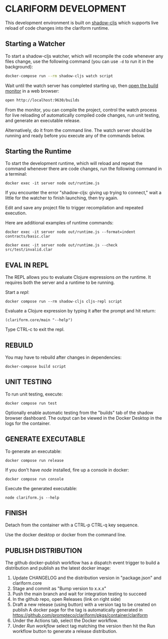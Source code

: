 # CLARIFORM DEVELOPMENT

This development environment is built on [shadow-cljs](https://github.com/thheller/shadow-cljs) which supports live reload of code changes into the clariform runtime.

## Starting a Watcher

To start a shadow-cljs watcher, which will recompile the code whenever any files change, use the following command (you can use `-d` to run it in the background):

```bash
docker-compose run --rm shadow-cljs watch script
```

Wait until the watch server has completed starting up, then [open the build monitor](http://localhost:9630/builds) in a web browser:

```bash
open http://localhost:9630/builds
```

From the monitor, you can compile the project, control the watch process for live reloading of automatically compiled code changes, run unit testing, and generate an executable release.

Alternatively, do it from the command line. The watch server should be running and ready before you execute any of the commands below.

## Starting the Runtime

To start the development runtime, which will reload and repeat the command whenever there are code changes, run the following command in a terminal:

```
docker exec -it server node out/runtime.js
```

If you encounter the error "shadow-cljs: giving up trying to connect," wait a little for the watcher to finish launching, then try again.

Edit and save any project file to trigger recompilation and repeated execution.

Here are additional examples of runtime commands:

```
docker exec -it server node out/runtime.js --format=indent contracts/basic.clar
```

```
docker exec -it server node out/runtime.js --check src/test/invalid.clar
```

## EVAL IN REPL 

The REPL allows you to evaluate Clojure expressions _on_ the runtime. 
It requires both the server and a runtime to be running.

Start a _repl_: 

```
docker compose run --rm shadow-cljs cljs-repl script
```

Evaluate a Clojure expression by typing it after the prompt and hit return:

```
(clariform.core/main "--help")
```

Type CTRL-c to exit the repl.

## REBUILD

You may have to rebuild after changes in dependencies:

```
docker-compose build script
```

## UNIT TESTING 

To run unit testing, execute:

```
docker compose run test
```

Optionally enable automatic testing from the "builds" tab of the shadow browser 
dashboard. The output can be viewed in the Docker Desktop in the logs for the
container.

## GENERATE EXECUTABLE

To generate an executable:

```
docker compose run release
```

If you don't have _node_ installed, fire up a console in docker:

```
docker compose run console
```

Execute the generated executable:

```
node clariform.js --help
```

## FINISH

Detach from the container with a CTRL-p CTRL-q key sequence.

Use the docker desktop or docker from the command line.

## PUBLISH DISTRIBUTION

The github docker-publish workflow has a dispatch event trigger 
to build a distribution and publish as the latest docker image:

1. Update CHANGELOG and the distribution version in "package.json" and clariform.core
2. Stage and commit as "Bump version to x.x.x"
3. Push the main branch and wait for integration testing to succeed
4. In the github repo, open Releases (link on right side)
5. Draft a new release (using button) with a version tag to be created on publish
   A docker page for the tag is automatically generated in
   https://github.com/prompteco/clariform/pkgs/container/clariform
7. Under the Actions tab, select the Docker workflow. 
8. Under _Run workflow_ select tag matching the version then hit the Run workflow button to generate a release distribution.


